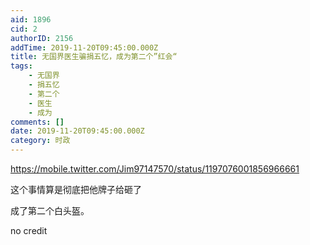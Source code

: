 ```yaml
---
aid: 1896
cid: 2
authorID: 2156
addTime: 2019-11-20T09:45:00.000Z
title: 无国界医生骗捐五忆，成为第二个”红会“
tags:
    - 无国界
    - 捐五忆
    - 第二个
    - 医生
    - 成为
comments: []
date: 2019-11-20T09:45:00.000Z
category: 时政
---
```


https://mobile.twitter.com/Jim97147570/status/1197076001856966661

这个事情算是彻底把他牌子给砸了

成了第二个白头盔。

no credit
